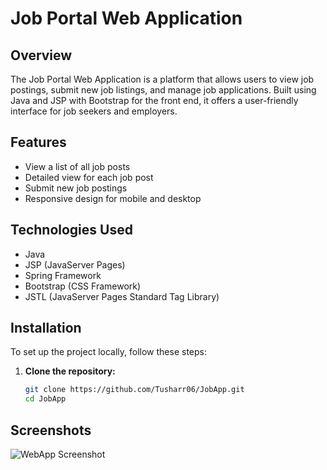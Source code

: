 # Job Portal Web Application

## Overview
The Job Portal Web Application is a platform that allows users to view job postings, submit new job listings, and manage job applications. Built using Java and JSP with Bootstrap for the front end, it offers a user-friendly interface for job seekers and employers.

## Features
- View a list of all job posts
- Detailed view for each job post
- Submit new job postings
- Responsive design for mobile and desktop

## Technologies Used
- Java
- JSP (JavaServer Pages)
- Spring Framework
- Bootstrap (CSS Framework)
- JSTL (JavaServer Pages Standard Tag Library)

## Installation
To set up the project locally, follow these steps:

1. **Clone the repository:**
   ```bash
   git clone https://github.com/Tusharr06/JobApp.git
   cd JobApp

## Screenshots

![WebApp Screenshot](https://github.com/Tusharr06/JobApp/blob/a91c2da0b30c07574fc17c9f85fd45e1d96c7c0f/%20Job%20Portal.png)
